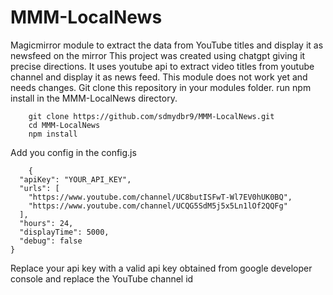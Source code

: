 # MMM-LocalNews
Magicmirror module to extract the data from YouTube titles and display it as newsfeed on the mirror
This project was created using chatgpt giving it precise directions. 
It uses youtube api to extract video titles from youtube channel and display it as news feed. 
This module does not work yet and needs changes. 
Git clone this repository in your modules folder.
run npm install in the MMM-LocalNews directory.

``` 
    git clone https://github.com/sdmydbr9/MMM-LocalNews.git
    cd MMM-LocalNews
    npm install
```
Add you config in the config.js
``` 
    {
  "apiKey": "YOUR_API_KEY",
  "urls": [
    "https://www.youtube.com/channel/UC8butISFwT-Wl7EV0hUK0BQ",
    "https://www.youtube.com/channel/UCQG5SdM5j5x5Ln1lOf2QQFg"
  ],
  "hours": 24,
  "displayTime": 5000,
  "debug": false
}

```

Replace your api key with a valid api key obtained from google developer console and replace the YouTube channel id 
